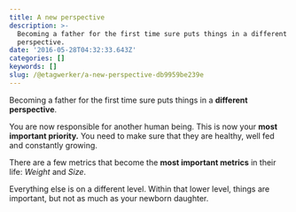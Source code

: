 ```yaml
---
title: A new perspective
description: >-
  Becoming a father for the first time sure puts things in a different
  perspective.
date: '2016-05-28T04:32:33.643Z'
categories: []
keywords: []
slug: /@etagwerker/a-new-perspective-db9959be239e
---
```


Becoming a father for the first time sure puts things in a **different** **perspective**.

You are now responsible for another human being. This is now your **most important priority.** You need to make sure that they are healthy, well fed and constantly growing.

There are a few metrics that become the **most important metrics** in their life: _Weight_ and _Size_.

Everything else is on a different level. Within that lower level, things are important, but not as much as your newborn daughter.